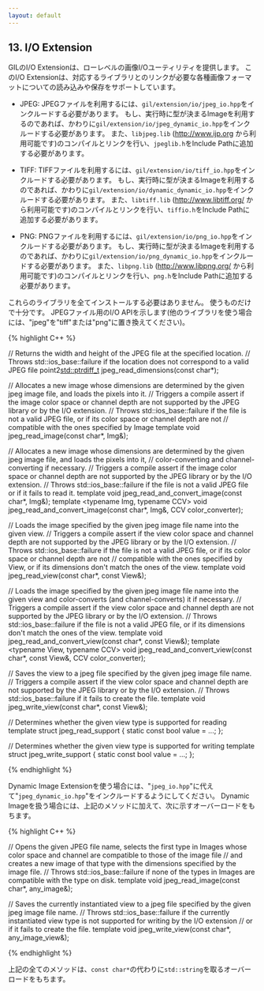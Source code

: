 ```yaml
---
layout: default
---
```


<!-- Copyright 2014 Hiroaki Nishihara

     Distributed under the Boost Software License, Version 1.0.
     (See accompanying file LICENSE_1_0.txt or copy at
     http://www.boost.org/LICENSE_1_0.txt)
-->

<!-- Copyright 2008 Lubomir Bourdev and Hailin Jin

     Distributed under the Boost Software License, Version 1.0.
     (See accompanying file LICENSE_1_0.txt or copy at
     http://www.boost.org/LICENSE_1_0.txt)
-->

<!--
    Copyright 2005-2007 Adobe Systems Incorporated
    Distributed under the MIT License (see accompanying file LICENSE_1_0_0.txt
    or a copy at http://stlab.adobe.com/licenses.html)

    Some files are held under additional license.
    Please see "http://stlab.adobe.com/licenses.html" for more information.
-->

## 13. I/O Extension

GILのI/O Extensionは、ローレベルの画像I/Oユーティリティを提供します。
このI/O Extensionは、対応するライブラリとのリンクが必要な各種画像フォーマットについての読み込みや保存をサポートしています。

- JPEG: JPEGファイルを利用するには、`gil/extension/io/jpeg_io.hpp`をインクルードする必要があります。
もし、実行時に型が決まるImageを利用するのであれば、かわりに`gil/extension/io/jpeg_dynamic_io.hpp`をインクルードする必要があります。
また、`libjpeg.lib` (<http://www.ijp.org> から利用可能です)のコンパイルとリンクを行い、`jpeglib.h`をInclude Pathに追加する必要があります。

- TIFF: TIFFファイルを利用するには、`gil/extension/io/tiff_io.hpp`をインクルードする必要があります。
もし、実行時に型が決まるImageを利用するのであれば、かわりに`gil/extension/io/dynamic_dynamic_io.hpp`をインクルードする必要があります。
また、`libtiff.lib` (<http://www.libtiff.org/> から利用可能です)のコンパイルとリンクを行い、`tiffio.h`をInclude Pathに追加する必要があります。

- PNG: PNGファイルを利用するには、`gil/extension/io/png_io.hpp`をインクルードする必要があります。
もし、実行時に型が決まるImageを利用するのであれば、かわりに`gil/extension/io/png_dynamic_io.hpp`をインクルードする必要があります。
また、`libpng.lib` (<http://www.libpng.org/> から利用可能です)のコンパイルとリンクを行い、`png.h`をInclude Pathに追加する必要があります。

これらのライブラリを全てインストールする必要はありません。
使うものだけで十分です。
JPEGファイル用のI/O APIを示します(他のライブラリを使う場合には、"jpeg"を"tiff"または"png"に置き換えてください)。

{% highlight C++ %}

// Returns the width and height of the JPEG file at the specified location.
// Throws std::ios_base::failure if the location does not correspond to a valid JPEG file
point2<std::ptrdiff_t> jpeg_read_dimensions(const char*);

// Allocates a new image whose dimensions are determined by the given jpeg image file, and loads the pixels into it.
// Triggers a compile assert if the image color space or channel depth are not supported by the JPEG library or by the I/O extension.
// Throws std::ios_base::failure if the file is not a valid JPEG file, or if its color space or channel depth are not
// compatible with the ones specified by Image
template <typename Img> void jpeg_read_image(const char*, Img&);

// Allocates a new image whose dimensions are determined by the given jpeg image file, and loads the pixels into it,
// color-converting and channel-converting if necessary.
// Triggers a compile assert if the image color space or channel depth are not supported by the JPEG library or by the I/O extension.
// Throws std::ios_base::failure if the file is not a valid JPEG file or if it fails to read it.
template <typename Img>               void jpeg_read_and_convert_image(const char*, Img&);
template <typename Img, typename CCV> void jpeg_read_and_convert_image(const char*, Img&, CCV color_converter);

// Loads the image specified by the given jpeg image file name into the given view.
// Triggers a compile assert if the view color space and channel depth are not supported by the JPEG library or by the I/O extension.
// Throws std::ios_base::failure if the file is not a valid JPEG file, or if its color space or channel depth are not
// compatible with the ones specified by View, or if its dimensions don't match the ones of the view.
template <typename View> void jpeg_read_view(const char*, const View&);

// Loads the image specified by the given jpeg image file name into the given view and color-converts (and channel-converts) it if necessary.
// Triggers a compile assert if the view color space and channel depth are not supported by the JPEG library or by the I/O extension.
// Throws std::ios_base::failure if the file is not a valid JPEG file, or if its dimensions don't match the ones of the view.
template <typename View>               void jpeg_read_and_convert_view(const char*, const View&);
template <typename View, typename CCV> void jpeg_read_and_convert_view(const char*, const View&, CCV color_converter);

// Saves the view to a jpeg file specified by the given jpeg image file name.
// Triggers a compile assert if the view color space and channel depth are not supported by the JPEG library or by the I/O extension.
// Throws std::ios_base::failure if it fails to create the file.
template <typename View> void jpeg_write_view(const char*, const View&);

// Determines whether the given view type is supported for reading
template <typename View> struct jpeg_read_support {
    static const bool value = ...;
};

// Determines whether the given view type is supported for writing
template <typename View> struct jpeg_write_support {
    static const bool value = ...;
};

{% endhighlight %}

Dynamic Image Extensionを使う場合には、"`jpeg_io.hpp`"に代えて"`jpeg_dynamic_io.hpp`"をインクルードするようにしてください。
Dynamic Imageを扱う場合には、上記のメソッドに加えて、次に示すオーバーロードをもちます。

{% highlight C++ %}

// Opens the given JPEG file name, selects the first type in Images whose color space and channel are compatible to those of the image file
// and creates a new image of that type with the dimensions specified by the image file.
// Throws std::ios_base::failure if none of the types in Images are compatible with the type on disk.
template <typename Images> void jpeg_read_image(const char*, any_image<Images>&);

// Saves the currently instantiated view to a jpeg file specified by the given jpeg image file name.
// Throws std::ios_base::failure if the currently instantiated view type is not supported for writing by the I/O extension
// or if it fails to create the file.
template <typename Views>  void jpeg_write_view(const char*, any_image_view<Views>&);

{% endhighlight %}

上記の全てのメソッドは、`const char*`の代わりに`std::string`を取るオーバーロードをもちます。
